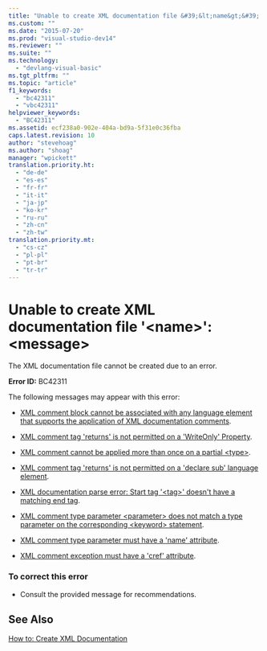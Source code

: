 ```yaml
---
title: "Unable to create XML documentation file &#39;&lt;name&gt;&#39;: &lt;message&gt;"
ms.custom: ""
ms.date: "2015-07-20"
ms.prod: "visual-studio-dev14"
ms.reviewer: ""
ms.suite: ""
ms.technology: 
  - "devlang-visual-basic"
ms.tgt_pltfrm: ""
ms.topic: "article"
f1_keywords: 
  - "bc42311"
  - "vbc42311"
helpviewer_keywords: 
  - "BC42311"
ms.assetid: ecf238a0-902e-404a-bd9a-5f31e0c36fba
caps.latest.revision: 10
author: "stevehoag"
ms.author: "shoag"
manager: "wpickett"
translation.priority.ht: 
  - "de-de"
  - "es-es"
  - "fr-fr"
  - "it-it"
  - "ja-jp"
  - "ko-kr"
  - "ru-ru"
  - "zh-cn"
  - "zh-tw"
translation.priority.mt: 
  - "cs-cz"
  - "pl-pl"
  - "pt-br"
  - "tr-tr"
---
```

# Unable to create XML documentation file &#39;&lt;name&gt;&#39;: &lt;message&gt;
The XML documentation file cannot be created due to an error.  
  
 **Error ID:** BC42311  
  
 The following messages may appear with this error:  
  
-   [XML comment block cannot be associated with any language element that supports the application of XML documentation comments](../../visual-basic\misc/bc42312.md).  
  
-   [XML comment tag 'returns' is not permitted on a 'WriteOnly' Property](../../visual-basic\misc/bc42313.md).  
  
-   [XML comment cannot be applied more than once on a partial \<type>](../../visual-basic\misc/bc42314.md).  
  
-   [XML comment tag 'returns' is not permitted on a 'declare sub' language element](../../visual-basic\misc/bc42315.md).  
  
-   [XML documentation parse error: Start tag '\<tag>' doesn't have a matching end tag](../../visual-basic\misc/bc42316.md).  
  
-   [XML comment type parameter \<parameter> does not match a type parameter on the corresponding \<keyword> statement](../../visual-basic\misc/bc42317.md).  
  
-   [XML comment type parameter must have a 'name' attribute](../../visual-basic\misc/bc42318.md).  
  
-   [XML comment exception must have a 'cref' attribute](../../visual-basic\language-reference\error-messages/xml-comment-exception-must-have-a-cref-attribute.md).  
  
### To correct this error  
  
-   Consult the provided message for recommendations.  
  
## See Also  
 [How to: Create XML Documentation](../../visual-basic\programming-guide\program-structure/how-to-create-xml-documentation.md)